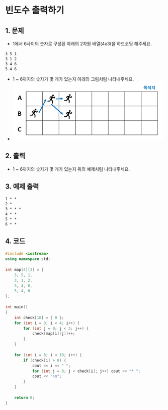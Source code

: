 # 빈도수 출력하기 #

## 1. 문제
- 1에서 6사이의 숫자로 구성된 아래의 2차원 배열(4x3(을 하드코딩 해주세요.

```
3 5 1
3 1 2
3 4 6
5 4 6
```

- 1 ~ 6까지의 숫자가 몇 개가 있는지 아래의 그림처럼 나타내주세요.
- <img src="./Array02.png" alt="Array" style="zoom:100%;" />

## 2. 출력
- 1 ~ 6까지의 숫자가 몇 개가 있는지 위의 예제처럼 나타내주세요.

## 3. 예제 출력
```
1 * *
2 *
3 * * *
4 * *
5 * *
6 * *
```

## 4. 코드

```c++
#include <iostream>
using namespace std;

int map[4][3] = {
    3, 5, 1,
    3, 1, 2,
    3, 4, 6,
    5, 4, 6
};

int main()
{
    int check[10] = { 0 };
    for (int i = 0; i < 4; i++) {
        for (int j = 0; j < 3; j++) {
            check[map[i][j]]++;
        }
    }

    for (int i = 0; i < 10; i++) {
        if (check[i] > 0) {
            cout << i << " ";
            for (int j = 0; j < check[i]; j++) cout << "* ";
            cout << "\n";
        }
    }

    return 0;
}
```
